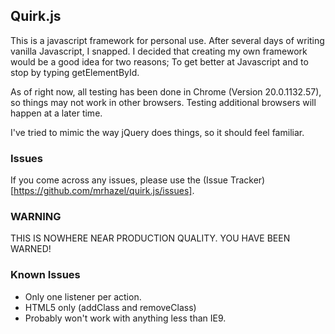 ## Quirk.js ##
This is a javascript framework for personal use.  After several days of writing vanilla Javascript, I snapped.  I decided that creating my own framework would be a good idea for two reasons; To get better at Javascript and to stop by typing getElementById.

As of right now, all testing has been done in Chrome (Version 20.0.1132.57), so things may not work in other browsers.  Testing additional browsers will happen at a later time.

I've tried to mimic the way jQuery does things, so it should feel familiar.

### Issues ###
If you come across any issues, please use the (Issue Tracker)[https://github.com/mrhazel/quirk.js/issues].

### WARNING ###
THIS IS NOWHERE NEAR PRODUCTION QUALITY.  YOU HAVE BEEN WARNED!

### Known Issues ###

* Only one listener per action.
* HTML5 only (addClass and removeClass)
* Probably won't work with anything less than IE9.